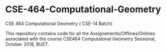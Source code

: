 # CSE-464-Computational-Geometry
CSE 464 Computational Geometry ( CSE-14 Batch) 


This repository contains code for all the Assignements/Offlines/Onlines associated with the course CSE464 Computatonal Geometry Sessional,
October 2018, BUET.
